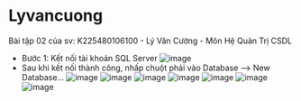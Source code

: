 # Lyvancuong
Bài tập 02 của sv: K225480106100 - Lý Văn Cường - Môn Hệ Quản Trị CSDL
- Bước 1: Kết nối tài khoản SQL Server
![image](https://github.com/user-attachments/assets/2e02fbf7-f86d-4df2-8d96-8bcab6c77904)
- Sau khi kết nối thành công, nhấp chuột phải vào Database --> New Database...
![image](https://github.com/user-attachments/assets/9937980c-b509-46f7-a547-56a2780cfaeb)
![image](https://github.com/user-attachments/assets/98439715-4958-4bcd-944a-76afdca8aa81)
![image](https://github.com/user-attachments/assets/e6b880c5-02e8-4371-839d-1a448373a734)
![image](https://github.com/user-attachments/assets/ba5522ce-64e4-4c00-a8dd-daea7e9b1863)
![image](https://github.com/user-attachments/assets/45dfcde4-a2c8-4908-9f9c-84fb7f3e89a1)
![image](https://github.com/user-attachments/assets/a770300e-f505-4e86-88d1-3468f9416cb8)
![image](https://github.com/user-attachments/assets/abd5283a-4f10-47b8-9838-55166bc7bf49)


